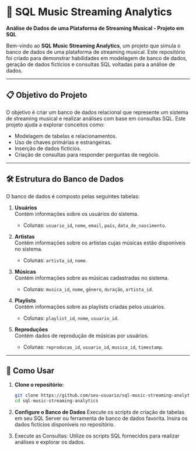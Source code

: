 # 🎵 SQL Music Streaming Analytics  
**Análise de Dados de uma Plataforma de Streaming Musical - Projeto em SQL**  

Bem-vindo ao **SQL Music Streaming Analytics**, um projeto que simula o banco de dados de uma plataforma de streaming musical. Este repositório foi criado para demonstrar habilidades em modelagem de banco de dados, geração de dados fictícios e consultas SQL voltadas para a análise de dados.

---

## 📋 Objetivo do Projeto  

O objetivo é criar um banco de dados relacional que represente um sistema de streaming musical e realizar análises com base em consultas SQL. Este projeto ajuda a explorar conceitos como:  
- Modelagem de tabelas e relacionamentos.
- Uso de chaves primárias e estrangeiras.
- Inserção de dados fictícios.
- Criação de consultas para responder perguntas de negócio.

---

## 🛠️ Estrutura do Banco de Dados  

O banco de dados é composto pelas seguintes tabelas:  

1. **Usuários**  
   Contém informações sobre os usuários do sistema.  
   - Colunas: `usuario_id`, `nome`, `email`, `país`, `data_de_nascimento`.  

2. **Artistas**  
   Contém informações sobre os artistas cujas músicas estão disponíveis no sistema.  
   - Colunas: `artista_id`, `nome`.  

3. **Músicas**  
   Contém informações sobre as músicas cadastradas no sistema.  
   - Colunas: `musica_id`, `nome`, `gênero`, `duração`, `artista_id`.  

4. **Playlists**  
   Contém informações sobre as playlists criadas pelos usuários.  
   - Colunas: `playlist_id`, `nome`, `usuario_id`.  

5. **Reproduções**  
   Contém dados de reprodução de músicas por usuários.  
   - Colunas: `reproducao_id`, `usuario_id`, `musica_id`, `timestamp`.  

---

## 💾 Como Usar  

1. **Clone o repositório:**  
   ```bash
   git clone https://github.com/seu-usuario/sql-music-streaming-analytics.git
   cd sql-music-streaming-analytics
2. **Configure o Banco de Dados**
   Execute os scripts de criação de tabelas em seu SQL Server ou ferramenta de banco de dados favorita.
    Insira os dados fictícios disponíveis no repositório.

3. Execute as Consultas:
   Utilize os scripts SQL fornecidos para realizar análises e explorar os dados.
